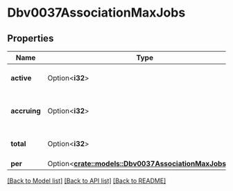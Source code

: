 # Dbv0037AssociationMaxJobs

## Properties

Name | Type | Description | Notes
------------ | ------------- | ------------- | -------------
**active** | Option<**i32**> | Max TRES for active total jobs | [optional]
**accruing** | Option<**i32**> | Max TRES for job accruing priority | [optional]
**total** | Option<**i32**> | Max TRES for job total submitted | [optional]
**per** | Option<[**crate::models::Dbv0037AssociationMaxJobsPer**](dbv0_0_37_association_max_jobs_per.md)> |  | [optional]

[[Back to Model list]](../README.md#documentation-for-models) [[Back to API list]](../README.md#documentation-for-api-endpoints) [[Back to README]](../README.md)


